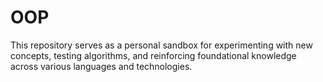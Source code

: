 # OOP
This repository serves as a personal sandbox for experimenting with new concepts, testing algorithms, and reinforcing foundational knowledge across various languages and technologies.
